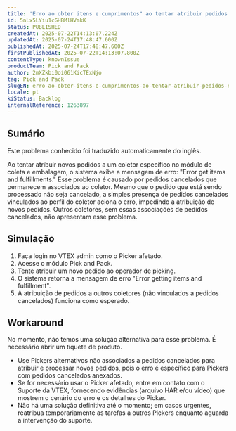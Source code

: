 ```yaml
---
title: 'Erro ao obter itens e cumprimentos" ao tentar atribuir pedidos no Pick and Pack devido a pedidos cancelados associados a um Picker'
id: 5nLx5LYiu1cGHBMlHVmkK
status: PUBLISHED
createdAt: 2025-07-22T14:13:07.224Z
updatedAt: 2025-07-24T17:48:47.600Z
publishedAt: 2025-07-24T17:48:47.600Z
firstPublishedAt: 2025-07-22T14:13:07.800Z
contentType: knownIssue
productTeam: Pick and Pack
author: 2mXZkbi0oi061KicTExNjo
tag: Pick and Pack
slugEN: erro-ao-obter-itens-e-cumprimentos-ao-tentar-atribuir-pedidos-no-pick-and-pack-devido-a-pedidos-cancelados-associados-a-um-picker
locale: pt
kiStatus: Backlog
internalReference: 1263897
---
```


## Sumário

<div class="alert alert-info">
  <p>Este problema conhecido foi traduzido automaticamente do inglês.</p>
</div>



Ao tentar atribuir novos pedidos a um coletor específico no módulo de coleta e embalagem, o sistema exibe a mensagem de erro: "Error get items and fulfillments." Esse problema é causado por pedidos cancelados que permanecem associados ao coletor. Mesmo que o pedido que está sendo processado não seja cancelado, a simples presença de pedidos cancelados vinculados ao perfil do coletor aciona o erro, impedindo a atribuição de novos pedidos. Outros coletores, sem essas associações de pedidos cancelados, não apresentam esse problema.

## Simulação




1. Faça login no VTEX admin como o Picker afetado.
2. Acesse o módulo Pick and Pack.
3. Tente atribuir um novo pedido ao operador de picking.
4. O sistema retorna a mensagem de erro "Error getting items and fulfillment".
5. A atribuição de pedidos a outros coletores (não vinculados a pedidos cancelados) funciona como esperado.



## Workaround


No momento, não temos uma solução alternativa para esse problema. É necessário abrir um tíquete de produto.

- Use Pickers alternativos não associados a pedidos cancelados para atribuir e processar novos pedidos, pois o erro é específico para Pickers com pedidos cancelados anexados.
- Se for necessário usar o Picker afetado, entre em contato com o Suporte da VTEX, fornecendo evidências (arquivo HAR e/ou vídeo) que mostrem o cenário do erro e os detalhes do Picker.
- Não há uma solução definitiva até o momento; em casos urgentes, reatribua temporariamente as tarefas a outros Pickers enquanto aguarda a intervenção do suporte.






